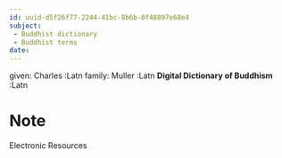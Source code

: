 ```yaml
---
id: uuid-d5f26f77-2244-41bc-8b6b-0f48897e68e4
subject: 
 - Buddhist dictionary
 - Buddhist terms
date: 
---
```


given: Charles :Latn
family: Muller :Latn
**Digital Dictionary of Buddhism** :Latn
# Note
Electronic Resources